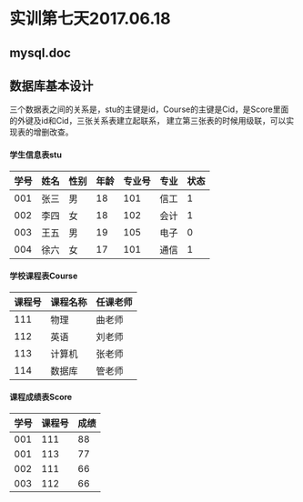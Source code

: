 # 实训第七天2017.06.18
## mysql.doc
## 数据库基本设计
三个数据表之间的关系是，stu的主键是id，Course的主键是Cid，是Score里面的外键及id和Cid，三张关系表建立起联系，
建立第三张表的时候用级联，可以实现表的增删改查。
#### 学生信息表stu

| 学号| 姓名 | 性别 | 年龄 |专业号| 专业 | 状态 |
|------|-----|-----|------|-----|-----|------|
|001|张三|男|18|101|信工|1|
|002|李四|女|18|102|会计|1|
|003|王五|男|19|105|电子|0|
|004|徐六|女|17|101|通信|1|

#### 学校课程表Course

| 课程号| 课程名称 | 任课老师 |
|------|-----|-----|
|111|物理|曲老师|
|112|英语|刘老师|
|113|计算机|张老师|
|114|数据库|管老师|

#### 课程成绩表Score

| 学号| 课程号 | 成绩 |
|------|-----|-----|
|001|111|88|
|001|113|77|
|002|111|66|
|003|112|66|

